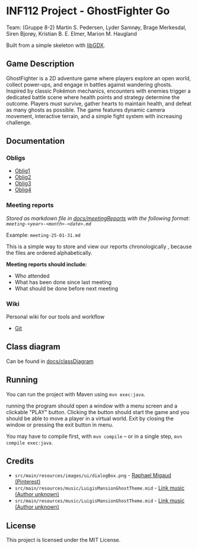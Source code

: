 # INF112 Project - GhostFighter Go

Team: (Gruppe 8-2) Martin S. Pedersen, Lyder Samnøy, Brage Merkesdal, Siren Bjorøy, Kristian B. E. Elmer, Marion M. Haugland

Built from a simple skeleton with [libGDX](https://libgdx.com/).

## Game Description

GhostFighter is a 2D adventure game where players explore an open world, collect power-ups, and engage in battles against wandering ghosts. Inspired by classic Pokémon mechanics, encounters with enemies trigger a dedicated battle scene where health points and strategy determine the outcome. Players must survive, gather hearts to maintain health, and defeat as many ghosts as possible. The game features dynamic camera movement, interactive terrain, and a simple fight system with increasing challenge.

## Documentation

### Obligs

* [Oblig1](docs/oblig1.md)
* [Oblig2](docs/oblig2.md)
* [Oblig3](docs/oblig3.md)
* [Oblig4](docs/oblig4.md)

### Meeting reports

*Stored as markdown file in [docs/meetingReports](docs/meetingReports/) with the following format: `meeting-<year>-<month>-<date>.md`*

Example: `meeting-25-01-31.md`

This is a simple way to store and view our reports chronologically , because the files are ordered alphabetically.

**Meeting reports should include:**

* Who attended
* What has been done since last meeting
* What should be done before next meeting

### Wiki

Personal wiki for our tools and workflow

* [Git](docs/wiki/git.md)

## Class diagram

Can be found in [docs/classDiagram](docs/classDiagram/classDiagram.png)

## Running

You can run the project with Maven using `mvn exec:java`.

running the program should open a window with a menu screen and a clickable "PLAY" button. Clicking the button should start the game and you should be able to move a player in a virtual world. Exit by closing the window or pressing the exit button in menu.

You may have to compile first, with `mvn compile` – or in a single step, `mvn compile exec:java`.

## Credits

* `src/main/resources/images/ui/dialogBox.png` - [Raphael Migaud (Pinterest)](https://no.pinterest.com/pin/783204191438031497/)
* `src/main/resources/music/LuigisMansionGhostTheme.mid` - [Link music (Author unknown)](https://bitmidi.com/luigis-mansion-main-theme-mid)
* `src/main/resources/music/LuigisMansionGhostTheme.mid` - [Link music (Author unknown)](https://bitmidi.com/luigis-mansion-main-theme-mid)

## License

This project is licensed under the MIT License.
